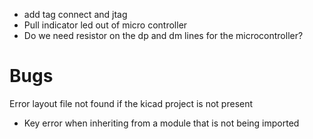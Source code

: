 
- add tag connect and jtag
- Pull indicator led out of micro controller
- Do we need resistor on the dp and dm lines for the microcontroller?




# Bugs

Error layout file not found if the kicad project is not present

- Key error when inheriting from a module that is not being imported